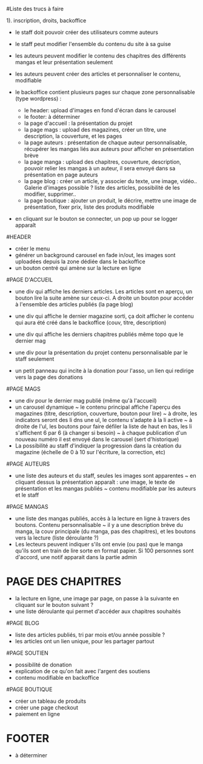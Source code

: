 #Liste des trucs à faire

1). inscription, droits, backoffice
- le staff doit pouvoir créer des utilisateurs comme auteurs
- le staff peut modifier l'ensemble du contenu du site à sa guise
- les auteurs peuvent modifier le contenu des chapitres des différents mangas et leur présentation seulement
- les auteurs peuvent créer des articles et personnaliser le contenu, modifiable
- le backoffice contient plusieurs pages sur chaque zone personnalisable (type wordpress) :
   - le header: upload d'images en fond d'écran dans le carousel
   - le footer: à déterminer
   - la page d'accueil : la présentation du projet
   - la page mags : upload des magazines, créer un titre, une description, la couverture, et les pages
   - la page auteurs : présentation de chaque auteur personnalisable, récupérer les mangas liés aux auteurs pour
                      afficher en présentation brève
   - la page manga : upload des chapitres, couverture, description, pouvoir relier les mangas à un auteur,
                    il sera envoyé dans sa présentation en page auteurs
   - la page blog : créer un article, y associer du texte, une image, vidéo.. Galerie d'images possible ?
                   liste des articles, possibilité de les modifier, supprimer..
   - la page boutique : ajouter un produit, le décrire, mettre une image de présentation, fixer prix, liste des produits modifiable


- en cliquant sur le bouton se connecter, un pop up pour se logger apparaît


#HEADER

- créer le menu
- générer un background carousel en fade in/out, les images sont uploadées depuis la zone dédiée dans le backoffice
- un bouton centré qui amène sur la lecture en ligne

#PAGE D'ACCUEIL

- une div qui affiche les derniers articles.
    Les articles sont en aperçu, un bouton lire la suite amène sur ceux-ci.
    A droite un bouton pour accéder à l'ensemble des articles publiés (la page blog)

- une div qui affiche le dernier magazine sorti, ça doit afficher le contenu qui aura été créé dans le backoffice (couv, titre, description)

- une div qui affiche les derniers chapitres publiés
    même topo que le dernier mag

- une div pour la présentation du projet
    contenu personnalisable par le staff seulement

- un petit panneau qui incite à la donation pour l'asso, un lien qui redirige vers la page des donations

#PAGE MAGS
- une div pour le dernier mag publié (même qu'à l'accueil)
- un carousel dynamique
    ~ le contenu principal affiche l'aperçu des magazines (titre, description, couverture, bouton pour lire)
    ~ à droite, les indicators seront des li dns une ul, le contenu s'adapte à la li active
    ~ à droite de l'ul, les boutons pour faire défiler la liste de haut en bas, les li s'affichent 6 par 6 (à changer si besoin)
    ~ à chaque publication d'un nouveau numéro il est envoyé dans le carousel (sert d'historique)
- La possibilité au staff d'indiquer la progression dans la création du magazine (échelle de 0 à 10 sur l'écriture, la correction, etc)

#PAGE AUTEURS

- une liste des auteurs et du staff, seules les images sont apparentes
    ~ en cliquant dessus la présentation apparaît : une image, le texte de présentation et les mangas publiés
    ~ contenu modifiable par les auteurs et le staff

#PAGE MANGAS

- une liste des mangas publiés, accès à la lecture en ligne à travers des boutons. Contenu personnalisable
    ~ il y a une description brève du manga, la couv principale (du manga, pas des chapitres), et les boutons vers la lecture (liste déroulante ?)
- Les lecteurs peuvent indiquer s'ils ont envie (ou pas) que le manga qu'ils sont en train de lire sorte en format papier. Si 100 personnes sont d'accord, 
une notif apparait dans la partie admin

# PAGE DES CHAPITRES
- la lecture en ligne, une image par page, on passe à la suivante en cliquant sur le bouton suivant ?
- une liste déroulante qui permet d'accéder aux chapitres souhaités

#PAGE BLOG
- liste des articles publiés, tri par mois et/ou année possible ?
- les articles ont un lien unique, pour les partager partout

#PAGE SOUTIEN
- possibilité de donation
- explication de ce qu'on fait avec l'argent des soutiens
- contenu modifiable en backoffice

#PAGE BOUTIQUE

- créer un tableau de produits
- créer une page checkout
- paiement en ligne

# FOOTER

- à déterminer
